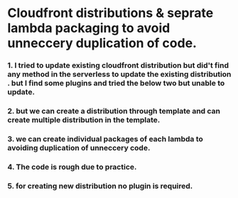 #   Cloudfront distributions & seprate lambda packaging to avoid unneccery duplication of code.

### 1. I tried to update existing cloudfront distribution but did't find any method in the serverless to update the existing distribution . but I find some plugins and tried the below two but unable to update.

### 2. but we can create a distribution through template and can create multiple distribution in the template.

### 3. we can create individual packages of each lambda to avoiding duplication of unneccery code.

### 4. The code is rough due to practice.

### 5. for creating new distribution no plugin is required.
